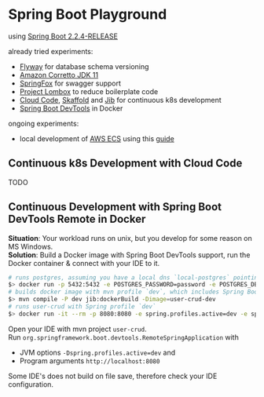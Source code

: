 # Spring Boot Playground

using [Spring Boot 2.2.4-RELEASE](https://docs.spring.io/spring-boot/docs/2.2.4.RELEASE/reference/html/)
 
already tried experiments:
* [Flyway](https://flywaydb.org/) for database schema versioning
* [Amazon Corretto JDK 11](https://aws.amazon.com/corretto/)
* [SpringFox](https://springfox.github.io/springfox/)  for swagger support
* [Project Lombox](https://projectlombok.org/) to reduce boilerplate code
* [Cloud Code](https://cloud.google.com/code/docs/intellij/quickstart-IDEA), [Skaffold](https://skaffold.dev/) and [Jib](https://github.com/GoogleContainerTools/jib) for continuous k8s development
* [Spring Boot DevTools](https://docs.spring.io/spring-boot/docs/2.2.4.RELEASE/reference/html/using-spring-boot.html#using-boot-devtools) in Docker

ongoing experiments:
* local development of [AWS ECS](https://aws.amazon.com/ecs/) using this [guide](https://aws.amazon.com/blogs/compute/a-guide-to-locally-testing-containers-with-amazon-ecs-local-endpoints-and-docker-compose/)

## Continuous k8s Development with Cloud Code
 
 TODO

## Continuous Development with Spring Boot DevTools Remote in Docker

**Situation**: Your workload runs on unix, but you develop for some reason on MS Windows.  
**Solution**: Build a Docker image with Spring Boot DevTools support, run the Docker container & connect with your IDE to it.

```sh
# runs postgres, assuming you have a local dns `local-postgres` pointing to localhost
$> docker run -p 5432:5432 -e POSTGRES_PASSWORD=password -e POSTGRES_DB=user-crud -d postgres
# builds docker image with mvn profile `dev`, which includes Spring Boot DevTools
$> mvn compile -P dev jib:dockerBuild -Dimage=user-crud-dev
# runs user-crud with Spring profile `dev`
$> docker run -it --rm -p 8080:8080 -e spring.profiles.active=dev -e spring.datasource.url=jdbc:postgresql://192.168.0.143:5432/user-crud user-crud-dev
```

Open your IDE with mvn project `user-crud`.  
Run `org.springframework.boot.devtools.RemoteSpringApplication` with 
* JVM options `-Dspring.profiles.active=dev` and 
* Program arguments `http://localhost:8080`  

Some IDE's does not build on file save, therefore check your IDE configuration.
